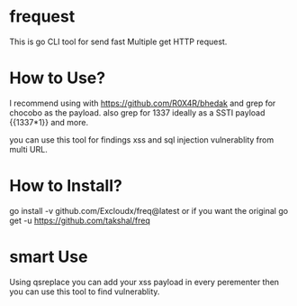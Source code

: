 # frequest
This is go CLI tool for send fast Multiple  get HTTP request.

# How to Use?
I recommend using with https://github.com/R0X4R/bhedak and grep for chocobo as the payload. also grep for 1337 ideally as a SSTI payload {{1337*1}} and more.

you can use this tool for findings xss and sql injection vulnerablity from multi URL.

# How to Install?
go install -v github.com/Excloudx/freq@latest
    or if you want the original
go get -u https://github.com/takshal/freq


# smart Use
Using qsreplace you can add your xss payload in every perementer then you can use this tool to find vulnerablity.
